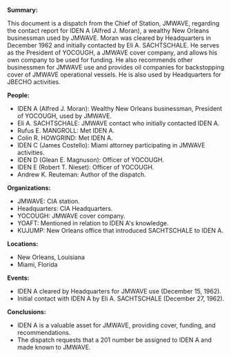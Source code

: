 **Summary:**

This document is a dispatch from the Chief of Station, JMWAVE, regarding the contact report for IDEN A (Alfred J. Moran), a wealthy New Orleans businessman used by JMWAVE. Moran was cleared by Headquarters in December 1962 and initially contacted by Eli A. SACHTSCHALE. He serves as the President of YOCOUGH, a JMWAVE cover company, and allows his own company to be used for funding. He also recommends other businessmen for JMWAVE use and provides oil companies for backstopping cover of JMWAVE operational vessels. He is also used by Headquarters for JBECHO activities.

**People:**

*   IDEN A (Alfred J. Moran): Wealthy New Orleans businessman, President of YOCOUGH, used by JMWAVE.
*   Eli A. SACHTSCHALE: JMWAVE contact who initially contacted IDEN A.
*   Rufus E. MANGROLL: Met IDEN A.
*   Colin R. HOWGRIND: Met IDEN A.
*   IDEN C (James Costello): Miami attorney participating in JMWAVE activities.
*   IDEN D (Glean E. Magnuson): Officer of YOCOUGH.
*   IDEN E (Robert T. Nieset): Officer of YOCOUGH.
*   Andrew K. Reuteman: Author of the dispatch.

**Organizations:**

*   JMWAVE: CIA station.
*   Headquarters: CIA Headquarters.
*   YOCOUGH: JMWAVE cover company.
*   YOAFT: Mentioned in relation to IDEN A's knowledge.
*   KUJUMP: New Orleans office that introduced SACHTSCHALE to IDEN A.

**Locations:**

*   New Orleans, Louisiana
*   Miami, Florida

**Events:**

*   IDEN A cleared by Headquarters for JMWAVE use (December 15, 1962).
*   Initial contact with IDEN A by Eli A. SACHTSCHALE (December 27, 1962).

**Conclusions:**

*   IDEN A is a valuable asset for JMWAVE, providing cover, funding, and recommendations.
*   The dispatch requests that a 201 number be assigned to IDEN A and made known to JMWAVE.
